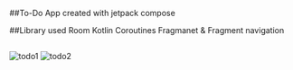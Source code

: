 ##To-Do App created with jetpack compose

##Library used
Room
Kotlin Coroutines
Fragmanet & Fragment navigation

##






![todo1](https://user-images.githubusercontent.com/85334813/164480009-059c6a13-46a5-4154-9470-01df72742a3e.png)
![todo2](https://user-images.githubusercontent.com/85334813/164480014-f6c06554-d763-4bc2-896f-38461ddb2ea3.png)

